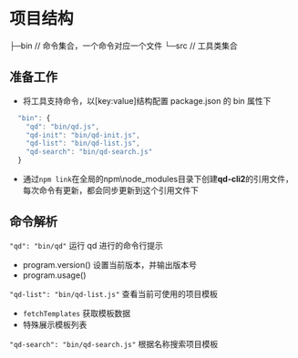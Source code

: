 # 项目结构

├─bin // 命令集合，一个命令对应一个文件
└─src // 工具类集合

## 准备工作

- 将工具支持命令，以[key:value]结构配置 package.json 的 bin 属性下

```js
  "bin": {
    "qd": "bin/qd.js",
    "qd-init": "bin/qd-init.js",
    "qd-list": "bin/qd-list.js",
    "qd-search": "bin/qd-search.js"
  }
```

- 通过`npm link`在全局的npm\node_modules目录下创建**qd-cli2**的引用文件，每次命令有更新，都会同步更新到这个引用文件下

## 命令解析

`"qd": "bin/qd"` 运行 qd 进行的命令行提示

- program.version() 设置当前版本，并输出版本号
- program.usage()

`"qd-list": "bin/qd-list.js"` 查看当前可使用的项目模板

- `fetchTemplates` 获取模板数据
- 特殊展示模板列表

`"qd-search": "bin/qd-search.js"` 根据名称搜索项目模板